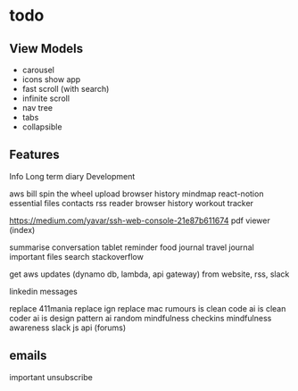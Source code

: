 # todo

## View Models

- carousel
- icons show app
- fast scroll (with search)
- infinite scroll
- nav tree
- tabs
- collapsible


## Features

Info
Long term diary
Development

aws bill
spin the wheel
upload browser history
mindmap
react-notion
essential files
contacts
rss reader
browser history
workout tracker

https://medium.com/yavar/ssh-web-console-21e87b611674
pdf viewer (index)

summarise conversation
tablet reminder
food journal
travel journal
important files
search stackoverflow

get aws updates (dynamo db, lambda, api gateway) from website, rss, slack

linkedin messages

replace 411mania
replace ign
replace mac rumours
is clean code ai
is clean coder ai
is design pattern ai
random mindfulness checkins
mindfulness awareness
slack js api (forums)

## emails

important
unsubscribe
